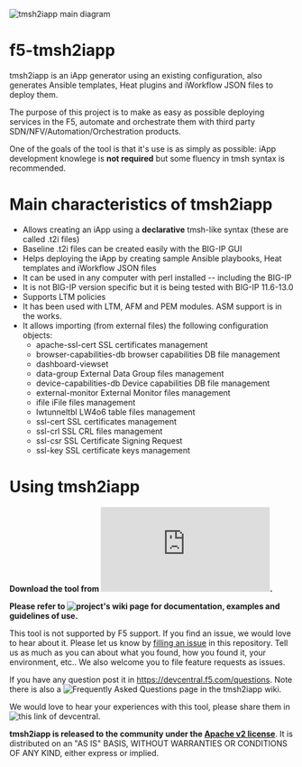 ![tmsh2iapp main diagram](https://github.com/f5devcentral/f5-tmsh2iapp/wiki/images/tmsh2iapp_main_diagram.png)

# f5-tmsh2iapp
tmsh2iapp is an iApp generator using an existing configuration, also generates Ansible templates, 
Heat plugins and iWorkflow JSON files to deploy them.

The purpose of this project is to make as easy as possible deploying services in the F5, 
automate and orchestrate them with third party SDN/NFV/Automation/Orchestration products.

One of the goals of the tool is that it's use is as simply as possible: iApp development knowlege is **not required**
but some fluency in tmsh syntax is recommended.

# Main characteristics of tmsh2iapp

* Allows creating an iApp using a **declarative** tmsh-like syntax (these are called .t2i files)
* Baseline .t2i files can be created easily with the BIG-IP GUI
* Helps deploying the iApp by creating sample Ansible playbooks, Heat templates and iWorkflow JSON files
* It can be used in any computer with perl installed -- including the BIG-IP
* It is not BIG-IP version specific but it is being tested with BIG-IP 11.6-13.0
* Supports LTM policies
* It has been used with LTM, AFM and PEM modules. ASM support is in the works.
* It allows importing (from external files) the following configuration objects:
    * apache-ssl-cert          SSL certificates management
    * browser-capabilities-db  browser capabilities DB file management
    * dashboard-viewset
    * data-group               External Data Group files management
    * device-capabilities-db   Device capabilities DB file management
    * external-monitor         External Monitor files management
    * ifile                    iFile files management
    * lwtunneltbl              LW4o6 table files management
    * ssl-cert                 SSL certificates management
    * ssl-crl                  SSL CRL files management
    * ssl-csr                  SSL Certificate Signing Request
    * ssl-key                  SSL certificate keys management


# Using tmsh2iapp

**Download the tool from ![this link](https://raw.githubusercontent.com/f5devcentral/f5-tmsh2iapp/master/tmsh2iapp.pl).**

**Please refer to ![project's wiki page](https://github.com/f5devcentral/f5-tmsh2iapp/wiki/) for documentation, examples and guidelines of use.**

This tool is not supported by F5 support. If you find an issue, we would love to hear about it. Please let us know by [filling an issue](https://github.com/f5devcentral/f5-tmsh2iapp/issues) in this repository. Tell us as much as you can about what you found, how you found it, your environment, etc.. We also welcome you to file feature requests as issues.

If you have any question post it in https://devcentral.f5.com/questions. Note there is also a ![Frequently Asked Questions page](https://github.com/f5devcentral/f5-tmsh2iapp/wiki/Frequently-Asked-Questions) in the tmsh2iapp wiki.

We would love to hear your experiences with this tool, please share them in ![this link of devcentral](https://devcentral.f5.com/codeshare/tmsh2iapp-iapp-generator-create-iapps-in-minutes-1065).

**tmsh2iapp is released to the community under the [Apache v2 license](http://www.apache.org/licenses/LICENSE-2.0.txt)**. It is distributed on an "AS IS" BASIS, WITHOUT WARRANTIES OR CONDITIONS OF ANY KIND, either express or implied.
